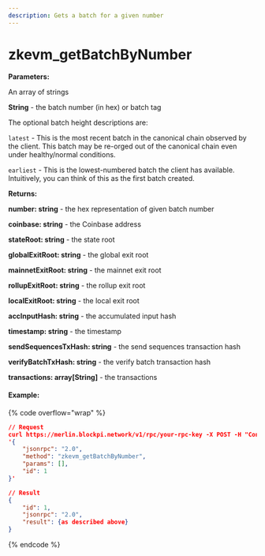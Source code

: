 ```yaml
---
description: Gets a batch for a given number
---
```


# zkevm\_getBatchByNumber

**Parameters:**

An array of strings

**String** - the batch number (in hex) or batch tag

The optional batch height descriptions are:

`latest` - This is the most recent batch in the canonical chain observed by the client. This batch may be re-orged out of the canonical chain even under healthy/normal conditions.

`earliest` - This is the lowest-numbered batch the client has available. Intuitively, you can think of this as the first batch created.

**Returns:**

**number: string** - the hex representation of given batch number

**coinbase: string** - the Coinbase address

**stateRoot: string** - the state root

**globalExitRoot: string** - the global exit root

**mainnetExitRoot: string** - the mainnet exit root

**rollupExitRoot: string** - the rollup exit root

**localExitRoot: string** - the local exit root

**accInputHash: string** - the accumulated input hash

**timestamp: string** - the timestamp

**sendSequencesTxHash: string** - the send sequences transaction hash

**verifyBatchTxHash: string** - the verify batch transaction hash

**transactions: array\[String]** - the transactions

#### Example:

{% code overflow="wrap" %}
```json
// Request
curl https://merlin.blockpi.network/v1/rpc/your-rpc-key -X POST -H "Content-Type: application/json" --data 
'{
    "jsonrpc": "2.0",
    "method": "zkevm_getBatchByNumber",
    "params": [],
    "id": 1
}'

// Result
{
    "id": 1,
    "jsonrpc": "2.0",
    "result": {as described above}
}
```
{% endcode %}
